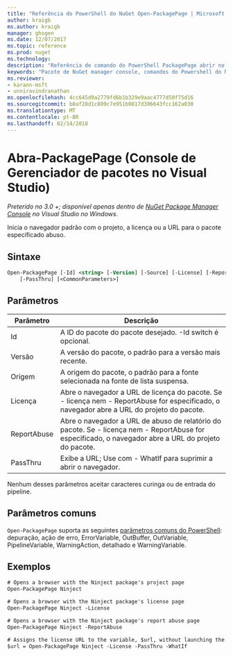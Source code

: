 ```yaml
---
title: "Referência do PowerShell do NuGet Open-PackagePage | Microsoft Docs"
author: kraigb
ms.author: kraigb
manager: ghogen
ms.date: 12/07/2017
ms.topic: reference
ms.prod: nuget
ms.technology: 
description: "Referência de comando do PowerShell PackagePage abrir no Console do Gerenciador de pacotes do NuGet no Visual Studio."
keywords: "Pacote de NuGet manager console, comandos do Powershell do NuGet, referência do Powershell do NuGet, abrir PackagePage"
ms.reviewer:
- karann-msft
- unniravindranathan
ms.openlocfilehash: 4cc645d9a2779fd6b1b329e9aac4777d50f75d16
ms.sourcegitcommit: b0af28d1c809c7e951b0817d306643fcc162a030
ms.translationtype: MT
ms.contentlocale: pt-BR
ms.lasthandoff: 02/14/2018
---
```

# <a name="open-packagepage-package-manager-console-in-visual-studio"></a>Abra-PackagePage (Console de Gerenciador de pacotes no Visual Studio)

*Preterido no 3.0 +; disponível apenas dentro de [NuGet Package Manager Console](package-manager-console.md) no Visual Studio no Windows.*

Inicia o navegador padrão com o projeto, a licença ou a URL para o pacote especificado abuso.

## <a name="syntax"></a>Sintaxe

```ps
Open-PackagePage [-Id] <string> [-Version] [-Source] [-License] [-ReportAbuse]
    [-PassThru] [<CommonParameters>]
```

## <a name="parameters"></a>Parâmetros

| Parâmetro | Descrição |
| --- | --- |
| Id | A ID do pacote do pacote desejado. -Id switch é opcional. |
| Versão | A versão do pacote, o padrão para a versão mais recente. |
| Origem | A origem do pacote, o padrão para a fonte selecionada na fonte de lista suspensa. |
| Licença | Abre o navegador a URL de licença do pacote. Se - licença nem - ReportAbuse for especificado, o navegador abre a URL do projeto do pacote. |
| ReportAbuse | Abre o navegador a URL de abuso de relatório do pacote. Se - licença nem - ReportAbuse for especificado, o navegador abre a URL do projeto do pacote. |
| PassThru | Exibe a URL; Use com - WhatIf para suprimir a abrir o navegador. |

Nenhum desses parâmetros aceitar caracteres curinga ou de entrada do pipeline.

## <a name="common-parameters"></a>Parâmetros comuns

`Open-PackagePage` suporta as seguintes [parâmetros comuns do PowerShell](http://go.microsoft.com/fwlink/?LinkID=113216): depuração, ação de erro, ErrorVariable, OutBuffer, OutVariable, PipelineVariable, WarningAction, detalhado e WarningVariable.

## <a name="examples"></a>Exemplos

```ps
# Opens a browser with the Ninject package's project page
Open-PackagePage Ninject

# Opens a browser with the Ninject package's license page
Open-PackagePage Ninject -License

# Opens a browser with the Ninject package's report abuse page  
Open-PackagePage Ninject -ReportAbuse

# Assigns the license URL to the variable, $url, without launching the browser
$url = Open-PackagePage Ninject -License -PassThru -WhatIf
```